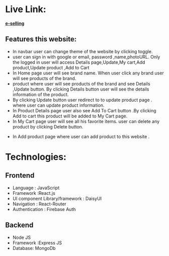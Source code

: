 # Live Link:

[**e-selling**](https://e-selling-227e0.web.app)

## Features this website:

<ul>
<li>
In navbar user can change theme of the website by clicking toggle.
</li>
<li>
user can sign in with google or email, password ,name,photoURL. Only the logged in user will access Details page,Update,My cart,Add product,Update product ,Add to Cart
</li>
<li>
In Home page user will see brand name. When user click any brand user will see products of the brand.
</li>
<li>
product where user will see products of the brand and see Details ,Update button. By clicking Details  button user will see the details information of the product.
</li>
<li>
By clicking Update  button user redirect to to update product page . where user can update product information.
</li>
<li>
In Product Details page user also see Add To Cart  button .By clicking Add to cart  this product will be added to My Cart page.
</li>
<li> 
In My Cart page user will see all his favorite items. user can delete any product by clicking Delete button.
</li>
<li>

In Add product page where user can add product to this website .

</li>

</ul>

# Technologies:

## Frontend

<ul>
<li>
Language : JavaScript
</li>
<li>
Framework :React.js
</li>
<li>
UI component Library/framework : DaisyUI
</li>
<li>
Navigation : React-Router
</li>
<li>
Authentication : Firebase Auth
</li>

</ul>

## Backend

<ul>
<li>
Node JS</li>
<li>
Framework :Express JS
</li>
<li>
Database: MongoDb
</li>

</ul>
